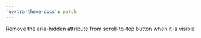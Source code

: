 ```yaml
---
'nextra-theme-docs': patch
---
```


Remove the aria-hidden attribute from scroll-to-top button when it is visible
